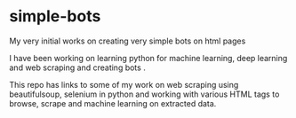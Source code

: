 # simple-bots
My very initial works on creating very simple bots on html pages

I have been working on learning python for machine learning, deep learning and web scraping and creating bots .

This repo has links to some of my work on web scraping using beautifulsoup, selenium in python and working with various HTML tags to browse, scrape and machine learning on extracted data. 

